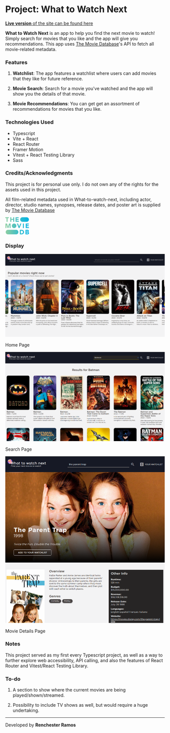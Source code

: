 # Project: What to Watch Next

[**Live version** of the site can be found here](https://what-to-watch-next.vercel.app/)

**What to Watch Next** is an app to help you find the next movie to watch! Simply search for movies that you like and the app will give you recommendations. This app uses [The Movie Database](http://themoviedb.org/)'s API to fetch all movie-related metadata.

### Features

1. **Watchlist**: The app features a watchlist where users can add movies that they like for future reference.

2. **Movie Search**: Search for a movie you've watched and the app will show you the details of that movie.

3. **Movie Recommendations**: You can get get an assortment of recommendations for movies that you like.

### Technologies Used

- Typescript
- Vite + React
- React Router
- Framer Motion
- Vitest + React Testing Library
- Sass

### Credits/Acknowledgments

This project is for personal use only. I do not own any of the rights for the assets used in this project.

All film-related metadata used in What-to-watch-next, including actor, director, studio names, synopses, release dates, and poster art is supplied by [The Movie Database](http://themoviedb.org/)

<img src="./src/assets/img/tmdb-logo.svg" alt="The Movie Database Logo" width="75" title="The Movie Database Logo"/>

### Display

![Home Page](img/home-page.png)

Home Page

![Search Page](img/search-page.png)

Search Page

![Movie Details Page ](img/details-page.png)

Movie Details Page

### Notes

This project served as my first every Typescript project, as well as a way to further explore web accessibility, API calling, and also the features of React Router and Vitest/React Testing Library.

### To-do

1. A section to show where the current movies are being played/shown/streamed.

2. Possibility to include TV shows as well, but would require a huge undertaking.

---

Developed by **Renchester Ramos**
